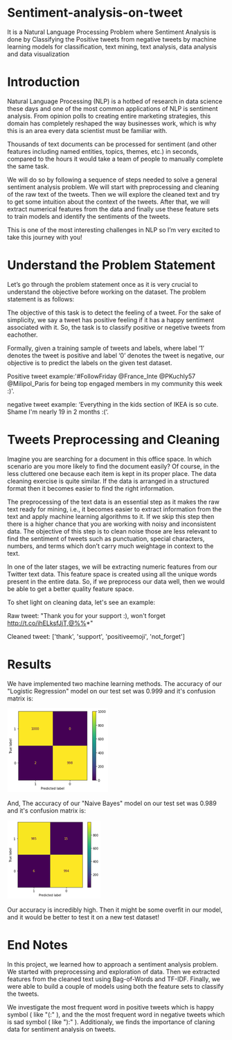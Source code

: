 # Sentiment-analysis-on-tweet

It is a Natural Language Processing Problem where Sentiment Analysis is done by Classifying the Positive tweets from negative tweets by machine learning models for classification,  text mining, text analysis, data analysis and data visualization

# Introduction

Natural Language Processing (NLP) is a hotbed of research in data science these days and one of the most common applications of NLP is sentiment analysis. From opinion polls to creating entire marketing strategies, this domain has completely reshaped the way businesses work, which is why this is an area every data scientist must be familiar with.

Thousands of text documents can be processed for sentiment (and other features including named entities, topics, themes, etc.) in seconds, compared to the hours it would take a team of people to manually complete the same task. 

We will do so by following a sequence of steps needed to solve a general sentiment analysis problem. We will start with preprocessing and cleaning of the raw text of the tweets. Then we will explore the cleaned text and try to get some intuition about the context of the tweets. After that, we will extract numerical features from the data and finally use these feature sets to train models and identify the sentiments of the tweets.

This is one of the most interesting challenges in NLP so I’m very excited to take this journey with you!

# Understand the Problem Statement

Let’s go through the problem statement once as it is very crucial to understand the objective before working on the dataset. The problem statement is as follows:

The objective of this task is to detect the feeling of a tweet. For the sake of simplicity, we say a tweet has positive feeling if it has a happy sentiment associated with it. So, the task is to classify positive or negetive tweets from eachother.

Formally, given a training sample of tweets and labels, where label ‘1’ denotes the tweet is positive and label ‘0’ denotes the tweet is negative, our objective is to predict the labels on the given test dataset.

Positive tweet example:'#FollowFriday @France_Inte @PKuchly57 @Milipol_Paris for being top engaged members in my community this week :)'.

negative tweet example: ‘Everything in the kids section of IKEA is so cute. Shame I'm nearly 19 in 2 months :(‘.


# Tweets Preprocessing and Cleaning

Imagine you are searching for a document in this office space. In which scenario are you more likely to find the document easily? Of course, in the less cluttered one because each item is kept in its proper place. The data cleaning exercise is quite similar. If the data is arranged in a structured format then it becomes easier to find the right information.

The preprocessing of the text data is an essential step as it makes the raw text ready for mining, i.e., it becomes easier to extract information from the text and apply machine learning algorithms to it. If we skip this step then there is a higher chance that you are working with noisy and inconsistent data. The objective of this step is to clean noise those are less relevant to find the sentiment of tweets such as punctuation, special characters, numbers, and terms which don’t carry much weightage in context to the text.

In one of the later stages, we will be extracting numeric features from our Twitter text data. This feature space is created using all the unique words present in the entire data. So, if we preprocess our data well, then we would be able to get a better quality feature space.

To shet light on cleaning data, let's see an example:

Raw tweet: "Thank you for your support :), won't forget http://t.co/ihELksfJjT,@%%*"

Cleaned tweet: ['thank', 'support', 'positiveemoji', 'not_forget']

# Results
We have implemented two machine learning methods. The accuracy of our "Logistic Regression" model on our test set was 0.999 and it's confusion matrix is: 

![Logistic Regression Confusion Matrix](https://github.com/KamalBarati/Sentiment-analysis-on-tweet/blob/main/Logistic-Regression-confusion-matrix.png?raw=true)

And, The accuracy of our "Naive Bayes" model on our test set was 0.989 and it's confusion matrix is:

![Naive Bayes Confusion Matrix](https://github.com/KamalBarati/Sentiment-analysis-on-tweet/blob/main/Naive-Bayes-confusion-matrix.png?raw=true)

Our accuracy is incredibly high. Then it might be some overfit in our model, and it would be better to test it on a new test dataset!

# End Notes

In this project, we learned how to approach a sentiment analysis problem. We started with preprocessing and exploration of data. Then we extracted features from the cleaned text using Bag-of-Words and TF-IDF. Finally, we were able to build a couple of models using both the feature sets to classify the tweets.

We investigate the most frequent word in positive tweets which is happy symbol ( like "(:" ), and the the most frequent word in negative tweets which is sad symbol ( like "):" ). Additionaly, we finds the importance of claning data for sentiment analysis on tweets.

